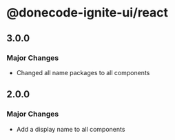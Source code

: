 # @donecode-ignite-ui/react

## 3.0.0

### Major Changes

- Changed all name packages to all components

## 2.0.0

### Major Changes

- Add a display name to all components
